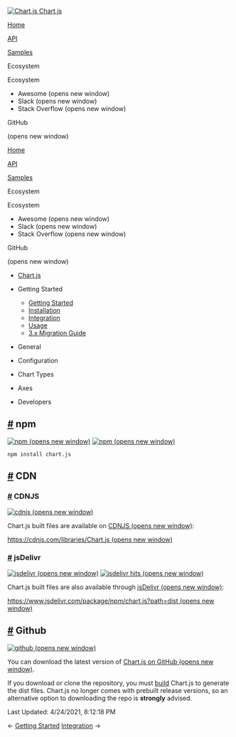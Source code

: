 <a href="/docs/3.2.0/" class="home-link router-link-active"><img src="/docs/3.2.0/favicon.ico" alt="Chart.js" class="logo" /> <span class="site-name can-hide">Chart.js</span></a>

<a href="/docs/3.2.0/" class="nav-link">Home</a>

<a href="/docs/3.2.0/api/" class="nav-link">API</a>

<a href="/docs/3.2.0/samples/" class="nav-link">Samples</a>

<span class="title">Ecosystem</span> <span class="arrow down"></span>

<span class="title">Ecosystem</span> <span class="arrow right"></span>

-   Awesome
    <span class="sr-only">(opens new window)</span>
-   Slack
    <span class="sr-only">(opens new window)</span>
-   Stack Overflow
    <span class="sr-only">(opens new window)</span>

GitHub

<span class="sr-only">(opens new window)</span>

<a href="/docs/3.2.0/" class="nav-link">Home</a>

<a href="/docs/3.2.0/api/" class="nav-link">API</a>

<a href="/docs/3.2.0/samples/" class="nav-link">Samples</a>

<span class="title">Ecosystem</span> <span class="arrow down"></span>

<span class="title">Ecosystem</span> <span class="arrow right"></span>

-   Awesome
    <span class="sr-only">(opens new window)</span>
-   Slack
    <span class="sr-only">(opens new window)</span>
-   Stack Overflow
    <span class="sr-only">(opens new window)</span>

GitHub

<span class="sr-only">(opens new window)</span>

-   <a href="/docs/3.2.0/" class="sidebar-link">Chart.js</a>
-   Getting Started <span class="arrow down"></span>

    -   <a href="/docs/3.2.0/getting-started/" class="sidebar-link">Getting Started</a>
    -   <a href="/docs/3.2.0/getting-started/installation.html" class="active sidebar-link">Installation</a>
    -   <a href="/docs/3.2.0/getting-started/integration.html" class="sidebar-link">Integration</a>
    -   <a href="/docs/3.2.0/getting-started/usage.html" class="sidebar-link">Usage</a>
    -   <a href="/docs/3.2.0/getting-started/v3-migration.html" class="sidebar-link">3.x Migration Guide</a>

-   General <span class="arrow right"></span>

-   Configuration <span class="arrow right"></span>

-   Chart Types <span class="arrow right"></span>

-   Axes <span class="arrow right"></span>

-   Developers <span class="arrow right"></span>

<a href="#npm" class="header-anchor">#</a> npm
----------------------------------------------

[![npm](https://img.shields.io/npm/v/chart.js.svg?style=flat-square&maxAge=600) <span class="sr-only">(opens new window)</span>](https://npmjs.com/package/chart.js) [![npm](https://img.shields.io/npm/dm/chart.js.svg?style=flat-square&maxAge=600) <span class="sr-only">(opens new window)</span>](https://npmjs.com/package/chart.js)

    npm install chart.js

<a href="#cdn" class="header-anchor">#</a> CDN
----------------------------------------------

### <a href="#cdnjs" class="header-anchor">#</a> CDNJS

[![cdnjs](https://img.shields.io/cdnjs/v/Chart.js.svg?style=flat-square&maxAge=600) <span class="sr-only">(opens new window)</span>](https://cdnjs.com/libraries/Chart.js)

Chart.js built files are available on [CDNJS <span class="sr-only">(opens new window)</span>](https://cdnjs.com/):

[https://cdnjs.com/libraries/Chart.js <span class="sr-only">(opens new window)</span>](https://cdnjs.com/libraries/Chart.js)

### <a href="#jsdelivr" class="header-anchor">#</a> jsDelivr

[![jsdelivr](https://img.shields.io/npm/v/chart.js.svg?label=jsdelivr&style=flat-square&maxAge=600) <span class="sr-only">(opens new window)</span>](https://cdn.jsdelivr.net/npm/chart.js@latest/dist/) [![jsdelivr hits](https://data.jsdelivr.com/v1/package/npm/chart.js/badge) <span class="sr-only">(opens new window)</span>](https://www.jsdelivr.com/package/npm/chart.js)

Chart.js built files are also available through [jsDelivr <span class="sr-only">(opens new window)</span>](https://www.jsdelivr.com/):

[https://www.jsdelivr.com/package/npm/chart.js?path=dist <span class="sr-only">(opens new window)</span>](https://www.jsdelivr.com/package/npm/chart.js?path=dist)

<a href="#github" class="header-anchor">#</a> Github
----------------------------------------------------

[![github](https://img.shields.io/github/release/chartjs/Chart.js.svg?style=flat-square&maxAge=600) <span class="sr-only">(opens new window)</span>](https://github.com/chartjs/Chart.js/releases/latest)

You can download the latest version of [Chart.js on GitHub <span class="sr-only">(opens new window)</span>](https://github.com/chartjs/Chart.js/releases/latest).

If you download or clone the repository, you must [build](/docs/3.2.0/developers/contributing.html#building-and-testing) Chart.js to generate the dist files. Chart.js no longer comes with prebuilt release versions, so an alternative option to downloading the repo is **strongly** advised.

<span class="prefix">Last Updated:</span> <span class="time">4/24/2021, 8:12:18 PM</span>

<span class="prev"> ← <a href="/docs/3.2.0/getting-started/" class="prev router-link-active">Getting Started</a> </span> <span class="next"> [Integration](/docs/3.2.0/getting-started/integration.html) → </span>
